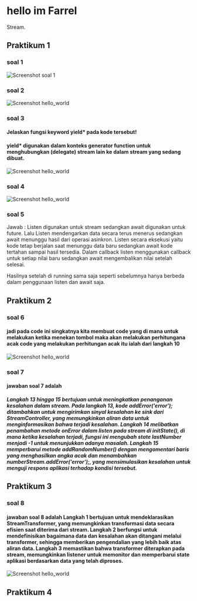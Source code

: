 # hello im Farrel

Stream.

## Praktikum 1
### soal 1

![Screenshot soal 1](Images/soal%201.png)

### soal 2
![Screenshot hello_world](Images/soal%202.png)

### soal 3
#### Jelaskan fungsi keyword yield* pada kode tersebut!
#### yield* digunakan dalam konteks generator function untuk menghubungkan (delegate) stream lain ke dalam stream yang sedang dibuat.
![Screenshot hello_world](Images/soal%203.png)

### soal 4
![Screenshot hello_world](Images/soal%204.png)

### soal 5


Jawab : Listen digunakan untuk stream sedangkan await digunakan untuk future. Lalu Listen mendengarkan data secara terus menerus sedangkan await menunggu hasil dari operasi asinkron. Listen secara eksekusi yaitu kode tetap berjalan saat menunggu data baru sedangkan await kode tertahan sampai hasil tersedia. Dalam callback listen menggunakan callback untuk setiap nilai baru sedangkan await mengembalikan nilai setelah selesai.

Hasilnya setelah di running sama saja seperti sebelumnya hanya berbeda dalam penggunaan listen dan await saja.


## Praktikum 2
### soal 6
#### jadi pada code ini singkatnya kita membuat code yang di mana untuk melakukan ketika menekan tombol maka akan melakukan perhitungana acak code yang melakukan perhitungan acak itu ialah dari langkah 10

![Screenshot hello_world](Images/soal%206.png)

### soal 7
#### jawaban soal 7 adalah
##### Langkah 13 hingga 15 bertujuan untuk meningkatkan penanganan kesalahan dalam stream. Pada langkah 13, kode addError('error'); ditambahkan untuk mengirimkan sinyal kesalahan ke sink dari StreamController, yang memungkinkan aliran data untuk menginformasikan bahwa terjadi kesalahan. Langkah 14 melibatkan penambahan metode onError dalam listen pada stream di initState(), di mana ketika kesalahan terjadi, fungsi ini mengubah state lastNumber menjadi -1 untuk menunjukkan adanya masalah. Langkah 15 memperbarui metode addRandomNumber() dengan mengomentari baris yang menghasilkan angka acak dan menambahkan numberStream.addError('error');, yang mensimulasikan kesalahan untuk menguji respons aplikasi terhadap kondisi tersebut.

## Praktikum 3
### soal 8
#### jawaban soal 8 adalah Langkah 1 bertujuan untuk mendeklarasikan StreamTransformer, yang memungkinkan transformasi data secara efisien saat diterima dari stream. Langkah 2 berfungsi untuk mendefinisikan bagaimana data dan kesalahan akan ditangani melalui transformer, sehingga memberikan pengendalian yang lebih baik atas aliran data. Langkah 3 memastikan bahwa transformer diterapkan pada stream, memungkinkan listener untuk memonitor dan memperbarui state aplikasi berdasarkan data yang telah diproses.

![Screenshot hello_world](Images/soal%207.png)

## Praktikum 4